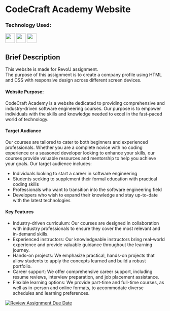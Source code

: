 # CodeCraft Academy Website

### Technology Used:

<p align="left">
<img src="https://cdn.jsdelivr.net/gh/devicons/devicon/icons/html5/html5-original.svg" width="30"
                height="30" />
<img src="https://cdn.jsdelivr.net/gh/devicons/devicon/icons/css3/css3-original.svg" width="30"
                height="30" />
<img src="https://cdn.jsdelivr.net/gh/devicons/devicon/icons/javascript/javascript-original.svg" width="30"
                height="30" />
                </p>

## Brief Description

This website is made for RevoU assignment.<br>
The purpose of this assignment is to create a company profile using HTML and CSS with responsive design across different screen devices. <br>

#### Website Purpose:

CodeCraft Academy is a website dedicated to providing comprehensive and industry-driven software engineering courses. Our purpose is to empower individuals with the skills and knowledge needed to excel in the fast-paced world of technology.

#### Target Audiance

Our courses are tailored to cater to both beginners and experienced professionals. Whether you are a complete novice with no coding experience or a seasoned developer looking to enhance your skills, our courses provide valuable resources and mentorship to help you achieve your goals. Our target audience includes:

- Individuals looking to start a career in software engineering
- Students seeking to supplement their formal education with practical coding skills
- Professionals who want to transition into the software engineering field
- Developers who wish to expand their knowledge and stay up-to-date with the latest technologies

#### Key Features

- Industry-driven curriculum: Our courses are designed in collaboration with industry professionals to ensure they cover the most relevant and in-demand skills.
- Experienced instructors: Our knowledgeable instructors bring real-world experience and provide valuable guidance throughout the learning journey.
- Hands-on projects: We emphasize practical, hands-on projects that allow students to apply the concepts learned and build a robust portfolio.
- Career support: We offer comprehensive career support, including resume reviews, interview preparation, and job placement assistance.
- Flexible learning options: We provide part-time and full-time courses, as well as in-person and online formats, to accommodate diverse schedules and learning preferences.

[![Review Assignment Due Date](https://classroom.github.com/assets/deadline-readme-button-24ddc0f5d75046c5622901739e7c5dd533143b0c8e959d652212380cedb1ea36.svg)](https://classroom.github.com/a/f6dTnkNL)

